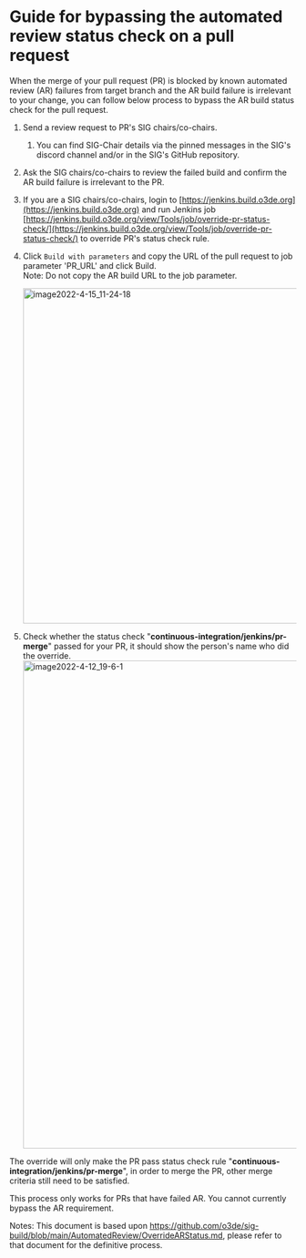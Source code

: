 # Guide for bypassing the automated review status check on a pull request

When the merge of your pull request (PR) is blocked by known automated review (AR) failures from target branch and the AR build failure is irrelevant to your change, you can follow below process to bypass the AR build status check for the pull request.

1.  Send a review request to PR's SIG chairs/co-chairs. 
    1. You can find SIG-Chair details via the pinned messages in the SIG's discord channel and/or in the SIG's GitHub repository.

2.  Ask the SIG chairs/co-chairs to review the failed build and confirm the AR build failure is irrelevant to the PR.

3.  If you are a SIG chairs/co-chairs, login to [https://jenkins.build.o3de.org](https://jenkins.build.o3de.org) and run Jenkins job [https://jenkins.build.o3de.org/view/Tools/job/override-pr-status-check/](https://jenkins.build.o3de.org/view/Tools/job/override-pr-status-check/) to override PR's status check rule.

4.  Click `Build with parameters` and copy the URL of the pull request to job parameter 'PR_URL' and click Build.  
    Note: Do not copy the AR build URL to the job parameter.  
    
    <img width="589" alt="image2022-4-15_11-24-18" src="https://user-images.githubusercontent.com/61438964/173105180-57a3b820-e2ab-4aa9-acd6-46d2e39fea8e.png">

5.  Check whether the status check "**continuous-integration/jenkins/pr-merge**" passed for your PR, it should show the person's name who did the override.  
    <img width="857" alt="image2022-4-12_19-6-1" src="https://user-images.githubusercontent.com/61438964/173105244-5e4cbea1-b8ae-430c-aa4e-8d7ff3905529.png">

The override will only make the PR pass status check rule "**continuous-integration/jenkins/pr-merge**", in order to merge the PR, other merge criteria still need to be satisfied. 

This process only works for PRs that have failed AR. You cannot currently bypass the AR requirement. 

Notes: This document is based upon https://github.com/o3de/sig-build/blob/main/AutomatedReview/OverrideARStatus.md, please refer to that document for the definitive process.
